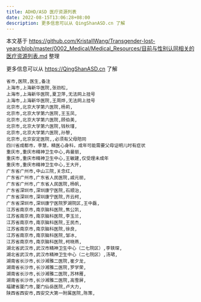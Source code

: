 ```yaml
---
title: ADHD/ASD 医疗资源列表
date: 2022-08-15T13:06:28+08:00
description: 更多信息可以从 QingShanASD.cn 了解
---
```


本文基于 <https://github.com/KristallWang/Transgender-lost-years/blob/master/0002_Medical/Medical_Resources/目前与性别认同相关的医疗资源列表.md> 整理

更多信息可以从 <https://QingShanASD.cn> 了解

```csv
省市,医院,医生,备注
上海市,上海新华医院,张劲松,
上海市,上海新华医院,夏卫萍,无法网上挂号
上海市,上海新华医院,王周烨,无法网上挂号
北京市,北京大学第六医院,杨莉,
北京市,北京大学第六医院,王玉凤,
北京市,北京大学第六医院,顾伯美,
北京市,北京大学第六医院,钱秋瑾,
北京市,北京大学第六医院,孙黎,
北京市,北京安定医院,,必须有父母陪同
四川省成都市，李慧，精医心身科，成年可能需要父母证明儿时有症状
重庆市,重庆市精神卫生中心,冉曼丽,
重庆市,重庆市精神卫生中心,王敏建,仅受理未成年
重庆市,重庆市精神卫生中心,王大开,
广东省广州市,中山三院,关念红,
广东省广州市,广东省人民医院,戚元丽,
广东省广州市,广东省人民医院,杨帆,
广东省深圳市,深圳康宁医院,石顺治,
广东省深圳市,深圳康宁医院,齐云柯,
广东省深圳市,深圳康宁医院罗湖院区,王中磊,
江苏省南京市,南京脑科医院,焦公凯,
江苏省南京市,南京脑科医院,李玉兰,
江苏省南京市,南京脑科医院,王民杰,
江苏省南京市,南京脑科医院,徐良,
江苏省南京市,南京脑科医院,邹冰,
江苏省南京市,南京脑科医院,柯晓燕,
湖北省武汉市,武汉市精神卫生中心（二七院区）,李轶琛,
湖北省武汉市,武汉市精神卫生中心（二七院区）,汤珺,
湖南省长沙市,长沙湘雅二医院,崔夕龙,
湖南省长沙市,长沙湘雅二医院,罗学荣,
湖南省长沙市,长沙湘雅二医院,苏林雁,
湖南省长沙市,长沙湘雅二医院,高雪屏,
福建省厦门市,厦门仙岳医院,卢大力,
陕西省西安市,西安交大第一附属医院,陈策,
```
